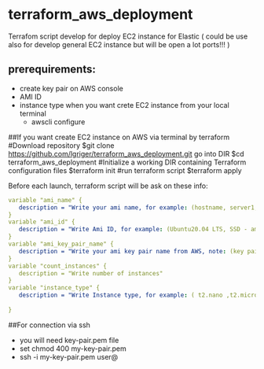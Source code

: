 # terraform_aws_deployment
Terrafom script develop for deploy EC2 instance for Elastic ( could be use also for develop general EC2 instance but will be open a lot ports!!! )

## prerequirements:

   - create key pair on AWS console
   - AMI ID
   - instance type
  when you want crete EC2 instance from your local terminal
     - awscli configure

##If you want create EC2 instance on AWS via terminal by terraform
#Download repository
$git clone https://github.com/lgriger/terraform_aws_deployment.git
go into DIR
$cd terraform_aws_deployment
#Initialize a working DIR containing Terraform configuration files
$terraform init
#run terraform script
$terraform apply

Before each launch, terraform script will be ask on these info:
 ```yaml
variable "ami_name" {
    description = "Write your ami name, for example: (hostname, server1, elastic1...)"
}
variable "ami_id" {
    description = "Write Ami ID, for example: (Ubuntu20.04 LTS, SSD - ami-0d527b8c289b4af7f,\nAmazon Lin. 2 - Ker. 5.10, SSD - ami-0eb7496c2e0403237)"
}
variable "ami_key_pair_name" {
    description = "Write your ami key pair name from AWS, note: (key pair must be create in AWS console)"
}
variable "count_instances" {
    description = "Write number of instances"
}
variable "instance_type" {
    description = "Write Instance type, for example: ( t2.nano ,t2.micro ,\nt2.medium ,\nt3.small )"
    
} 
```
##For connection via ssh
- you will need key-pair.pem file
- set chmod 400 my-key-pair.pem
- ssh -i my-key-pair.pem user@<ip address>


